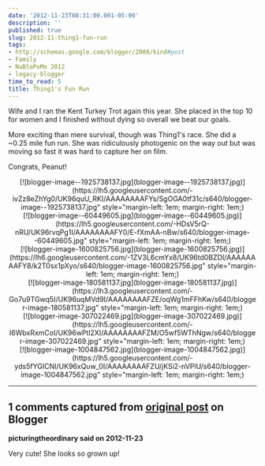```yaml
---
date: '2012-11-23T08:31:00.001-05:00'
description: ''
published: true
slug: 2012-11-thing1-fun-run
tags:
- http://schemas.google.com/blogger/2008/kind#post
- Family
- NaBloPoMo 2012
- legacy-blogger
time_to_read: 5
title: Thing1's Fun Run
---
```


Wife and I ran the Kent Turkey Trot again this year. She placed in the top 10 for women and I finished without dying so overall we beat our goals. 

More exciting than mere survival, though was Thing1's race. She did a ~0.25 mile fun run. She was ridiculously photogenic on the way out but was moving so fast it was hard to capture her on film.

Congrats, Peanut! 

<div class="separator" style="clear: both; text-align: center;">[![blogger-image--1925738137.jpg](blogger-image--1925738137.jpg)](https://lh5.googleusercontent.com/-ivZz8eZhYg0/UK96quU_RKI/AAAAAAAAFYs/SgOGA0tf31c/s640/blogger-image--1925738137.jpg" style="margin-left: 1em; margin-right: 1em;)</div> 

<div class="separator" style="clear: both; text-align: center;">[![blogger-image--60449605.jpg](blogger-image--60449605.jpg)](https://lh5.googleusercontent.com/-HDsV5rQ-nRU/UK96rvqPg1I/AAAAAAAAFY0/E-fXmAA-nBw/s640/blogger-image--60449605.jpg" style="margin-left: 1em; margin-right: 1em;)</div> 

<div class="separator" style="clear: both; text-align: center;">[![blogger-image-1600825756.jpg](blogger-image-1600825756.jpg)](https://lh6.googleusercontent.com/-1ZV3L6cmYx8/UK96td0BZDI/AAAAAAAAFY8/k2T0sx1pXyo/s640/blogger-image-1600825756.jpg" style="margin-left: 1em; margin-right: 1em;)</div> 

<div class="separator" style="clear: both; text-align: center;">[![blogger-image-180581137.jpg](blogger-image-180581137.jpg)](https://lh3.googleusercontent.com/-Go7u9TGwq5I/UK96uqMVd9I/AAAAAAAAFZE/oqWg1mFFhKw/s640/blogger-image-180581137.jpg" style="margin-left: 1em; margin-right: 1em;)</div> 

<div class="separator" style="clear: both; text-align: center;">[![blogger-image-307022469.jpg](blogger-image-307022469.jpg)](https://lh5.googleusercontent.com/-I6WbxRxmCoI/UK96wPtl2XI/AAAAAAAAFZM/O5wf5WThNgw/s640/blogger-image-307022469.jpg" style="margin-left: 1em; margin-right: 1em;)</div> 

<div class="separator" style="clear: both; text-align: center;">[![blogger-image-1004847562.jpg](blogger-image-1004847562.jpg)](https://lh5.googleusercontent.com/-yds5fYGICNI/UK96xQuw_0I/AAAAAAAAFZU/jKSi2-nVPlU/s640/blogger-image-1004847562.jpg" style="margin-left: 1em; margin-right: 1em;)</div>

---

## 1 comments captured from [original post](https://blog.wassupy.com/2012/11/thing1-fun-run.html) on Blogger

**picturingtheordinary said on 2012-11-23**

Very cute!  She looks so grown up!


